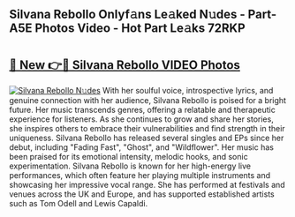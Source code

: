 ## Silvana Rebollo Onlyf𝚊ns Le𝚊ked N𝚞des - Part-A5E Photos Video - Hot Part Le𝚊ks 72RKP

# <h2><a href="http://ac25910.deff.icu/?id=Silvana+Rebollo">🔗 New 👉🔴 Silvana Rebollo VIDEO Photos</a></h2>

[![Silvana Rebollo N𝚞des](https://i.imgur.com/rIISA9y.gif)](http://ac25910.deff.icu/?id=Silvana+Rebollo)
With her soulful voice, introspective lyrics, and genuine connection with her audience, Silvana Rebollo is poised for a bright future. Her music transcends genres, offering a relatable and therapeutic experience for listeners. As she continues to grow and share her stories, she inspires others to embrace their vulnerabilities and find strength in their uniqueness. Silvana Rebollo has released several singles and EPs since her debut, including "Fading Fast", "Ghost", and "Wildflower". Her music has been praised for its emotional intensity, melodic hooks, and sonic experimentation. Silvana Rebollo is known for her high-energy live performances, which often feature her playing multiple instruments and showcasing her impressive vocal range. She has performed at festivals and venues across the UK and Europe, and has supported established artists such as Tom Odell and Lewis Capaldi.
